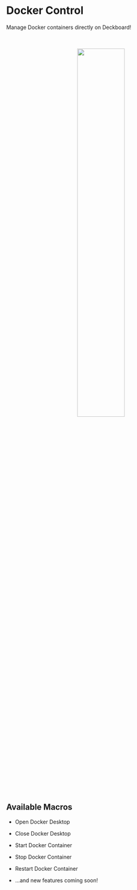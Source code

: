 # Docker Control
Manage Docker containers directly on Deckboard!


<p align="center">
<br>
<br>
  <img src="https://www.docker.com/wp-content/uploads/2022/03/vertical-logo-monochromatic.png" width=50% />
<br>
<br>
</p>

## Available Macros
- Open Docker Desktop
- Close Docker Desktop
- Start Docker Container
- Stop Docker Container
- Restart Docker Container

- ...and new features coming soon!